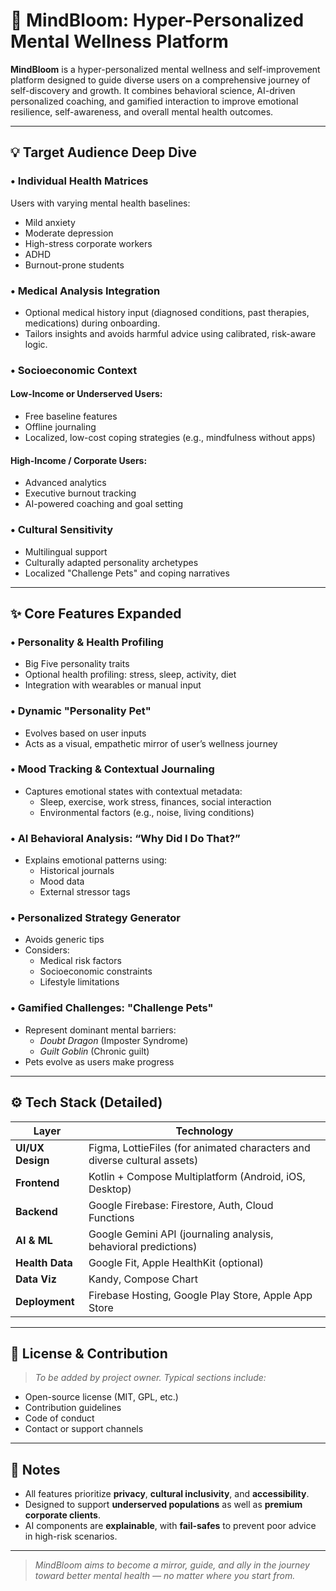 # 🌱 MindBloom: Hyper-Personalized Mental Wellness Platform

**MindBloom** is a hyper-personalized mental wellness and self-improvement platform designed to guide diverse users on a comprehensive journey of self-discovery and growth. It combines behavioral science, AI-driven personalized coaching, and gamified interaction to improve emotional resilience, self-awareness, and overall mental health outcomes.

---

## 💡 Target Audience Deep Dive

### • Individual Health Matrices
Users with varying mental health baselines:
- Mild anxiety
- Moderate depression
- High-stress corporate workers
- ADHD
- Burnout-prone students

### • Medical Analysis Integration
- Optional medical history input (diagnosed conditions, past therapies, medications) during onboarding.
- Tailors insights and avoids harmful advice using calibrated, risk-aware logic.

### • Socioeconomic Context
#### Low-Income or Underserved Users:
- Free baseline features
- Offline journaling
- Localized, low-cost coping strategies (e.g., mindfulness without apps)

#### High-Income / Corporate Users:
- Advanced analytics
- Executive burnout tracking
- AI-powered coaching and goal setting

### • Cultural Sensitivity
- Multilingual support
- Culturally adapted personality archetypes
- Localized "Challenge Pets" and coping narratives

---

## ✨ Core Features Expanded

### • Personality & Health Profiling
- Big Five personality traits
- Optional health profiling: stress, sleep, activity, diet
- Integration with wearables or manual input

### • Dynamic "Personality Pet"
- Evolves based on user inputs
- Acts as a visual, empathetic mirror of user’s wellness journey

### • Mood Tracking & Contextual Journaling
- Captures emotional states with contextual metadata:
  - Sleep, exercise, work stress, finances, social interaction
  - Environmental factors (e.g., noise, living conditions)

### • AI Behavioral Analysis: “Why Did I Do That?”
- Explains emotional patterns using:
  - Historical journals
  - Mood data
  - External stressor tags

### • Personalized Strategy Generator
- Avoids generic tips
- Considers:
  - Medical risk factors
  - Socioeconomic constraints
  - Lifestyle limitations

### • Gamified Challenges: "Challenge Pets"
- Represent dominant mental barriers:
  - _Doubt Dragon_ (Imposter Syndrome)
  - _Guilt Goblin_ (Chronic guilt)
- Pets evolve as users make progress

---

## ⚙️ Tech Stack (Detailed)

| Layer              | Technology                                                                 |
|--------------------|----------------------------------------------------------------------------|
| **UI/UX Design**   | Figma, LottieFiles (for animated characters and diverse cultural assets)  |
| **Frontend**       | Kotlin + Compose Multiplatform (Android, iOS, Desktop)                    |
| **Backend**        | Google Firebase: Firestore, Auth, Cloud Functions                         |
| **AI & ML**        | Google Gemini API (journaling analysis, behavioral predictions)           |
| **Health Data**    | Google Fit, Apple HealthKit (optional)                                    |
| **Data Viz**       | Kandy, Compose Chart                                                      |
| **Deployment**     | Firebase Hosting, Google Play Store, Apple App Store                      |

---

## 🧩 License & Contribution

> _To be added by project owner. Typical sections include:_  
- Open-source license (MIT, GPL, etc.)
- Contribution guidelines
- Code of conduct
- Contact or support channels

---

## 📌 Notes

- All features prioritize **privacy**, **cultural inclusivity**, and **accessibility**.
- Designed to support **underserved populations** as well as **premium corporate clients**.
- AI components are **explainable**, with **fail-safes** to prevent poor advice in high-risk scenarios.

---

> _MindBloom aims to become a mirror, guide, and ally in the journey toward better mental health — no matter where you start from._
